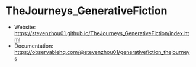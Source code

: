 # TheJourneys_GenerativeFiction

- Website: https://stevenzhou01.github.io/TheJourneys_GenerativeFiction/index.html
- Documentation: https://observablehq.com/@stevenzhou01/generativefiction_thejourneys
